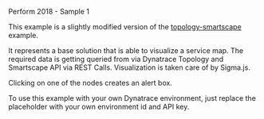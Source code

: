 Perform 2018 - Sample 1

This example is a slightly modified version of the [topology-smartscape](https://github.com/Dynatrace/dynatrace-api/tree/master/topology-smartscape) example.

It represents a base solution that is able to visualize a service map. The required data is getting queried from via Dynatrace Topology and Smartscape API via REST Calls.
Visualization is taken care of by Sigma.js.

Clicking on one of the nodes creates an alert box.

To use this example with your own Dynatrace environment, just replace the placeholder with your own environment id and API key. 